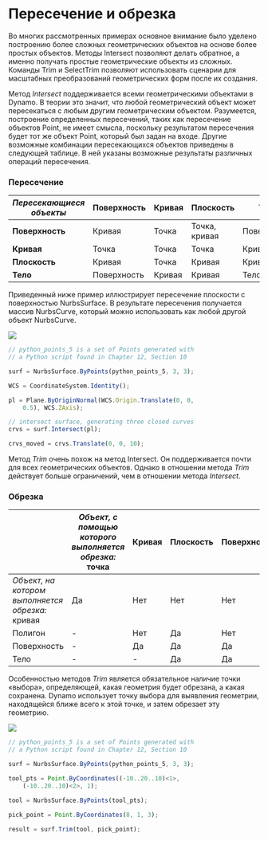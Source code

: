 # Пересечение и обрезка

Во многих рассмотренных примерах основное внимание было уделено построению более сложных геометрических объектов на основе более простых объектов. Методы Intersect позволяют делать обратное, а именно получать простые геометрические объекты из сложных. Команды Trim и SelectTrim позволяют использовать сценарии для масштабных преобразований геометрических форм после их создания.

Метод _Intersect_ поддерживается всеми геометрическими объектами в Dynamo. В теории это значит, что любой геометрический объект может пересекаться с любым другим геометрическим объектом. Разумеется, построение определенных пересечений, таких как пересечение объектов Point, не имеет смысла, поскольку результатом пересечения будет тот же объект Point, который был задан на входе. Другие возможные комбинации пересекающихся объектов приведены в следующей таблице. В ней указаны возможные результаты различных операций пересечения.

### **Пересечение**

| _Пересекающиеся объекты_ | Поверхность | Кривая | Плоскость | Тело |
| ----------- | ------- | ----- | ------------ | ------- |
| **Поверхность** | Кривая | Точка | Точка, кривая | Поверхность |
| **Кривая** | Точка | Точка | Точка | Кривая |
| **Плоскость** | Кривая | Точка | Кривая | Кривая |
| **Тело** | Поверхность | Кривая | Кривая | Тело |

Приведенный ниже пример иллюстрирует пересечение плоскости с поверхностью NurbsSurface. В результате пересечения получается массив NurbsCurve, который можно использовать как любой другой объект NurbsCurve.

![](../images/8-2/8/IntersectionAndTrim\_01.png)

```js
// python_points_5 is a set of Points generated with
// a Python script found in Chapter 12, Section 10

surf = NurbsSurface.ByPoints(python_points_5, 3, 3);

WCS = CoordinateSystem.Identity();

pl = Plane.ByOriginNormal(WCS.Origin.Translate(0, 0,
    0.5), WCS.ZAxis);

// intersect surface, generating three closed curves
crvs = surf.Intersect(pl);

crvs_moved = crvs.Translate(0, 0, 10);
```

Метод _Trim_ очень похож на метод Intersect. Он поддерживается почти для всех геометрических объектов. Однако в отношении метода _Trim_ действует больше ограничений, чем в отношении метода _Intersect_.

### **Обрезка**

|             | _Объект, с помощью которого выполняется обрезка:_ точка | Кривая | Плоскость | Поверхность | Тело |
| ----------- | -------------- | ----- | ----- | ------- | ----- |
| _Объект, на котором выполняется обрезка:_ кривая | Да | Нет | Нет | Нет | Нет  |
| Полигон | - | Нет | Да | Нет | Нет  |
| Поверхность | - | Да | Да | Да | Да |
| Тело | - | - | Да | Да | Да |

Особенностью методов _Trim_ является обязательное наличие точки «выбора», определяющей, какая геометрия будет обрезана, а какая сохранена. Dynamo использует точку выбора для выявления геометрии, находящейся ближе всего к этой точке, и затем обрезает эту геометрию.

![](../images/8-2/8/IntersectionAndTrim\_02.png)

```js
// python_points_5 is a set of Points generated with
// a Python script found in Chapter 12, Section 10

surf = NurbsSurface.ByPoints(python_points_5, 3, 3);

tool_pts = Point.ByCoordinates((-10..20..10)<1>,
    (-10..20..10)<2>, 1);

tool = NurbsSurface.ByPoints(tool_pts);

pick_point = Point.ByCoordinates(8, 1, 3);

result = surf.Trim(tool, pick_point);
```
